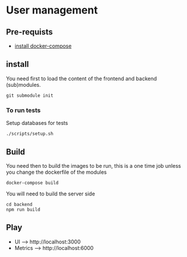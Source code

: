# User management

## Pre-requists

- [install docker-compose ](https://docs.docker.com/compose/install/)

## install

You need first to load the content of the frontend and backend (sub)modules.

```
git submodule init
```

### To run tests

Setup databases for tests

```
./scripts/setup.sh
```

## Build

You need then to build the images to be run, this is a one time job unless you change the dockerfile of the modules

```
docker-compose build
```

You will need to build the server side

```
cd backend
npm run build
```

## Play

- UI --> http://localhost:3000
- Metrics --> http://localhost:6000
